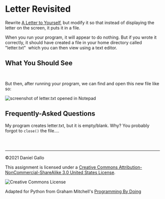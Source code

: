 # Letter Revisited


Rewrite [A Letter to Yourself](letter-to-yourself.html),
but modify it so that instead of displaying the letter on the screen,
it puts it in a file.


When you run your program, it will appear to do nothing. But if you
wrote it correctly, it should have created a file in your home directory
called "letter.txt"  which you can then view
using a text editor.


What You Should See
-------------------



```


```

But then, after running your program, we can find and open this new file like so:



![screenshot of letter.txt opened in Notepad](examples/letter.png)

Frequently-Asked Questions
--------------------------



My program creates letter.txt, but it is empty/blank. Why?
You probably forgot to `close()` the file....


```



```



---


©2021 Daniel Gallo


This assignment is licensed under a
[Creative Commons Attribution-NonCommercial-ShareAlike 3.0 United States License](https://creativecommons.org/licenses/by-nc-sa/3.0/us/deed.en_US).  

![Creative Commons License](images/by-nc-sa.png)





Adapted for Python from Graham Mitchell's [Programming By Doing](https://programmingbydoing.com/)